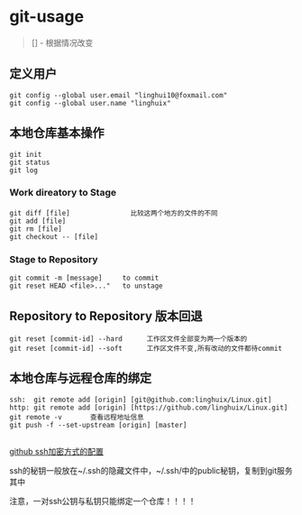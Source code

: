 # git-usage

> [] - 根据情况改变

## 定义用户

```
git config --global user.email "linghui10@foxmail.com"
git config --global user.name "linghuix"
```

## 本地仓库基本操作

```
git init
git status 
git log
```

### Work direatory to Stage

```
git diff [file]               比较这两个地方的文件的不同
git add [file]
git rm [file]
git checkout -- [file]
```

### Stage to Repository

```
git commit -m [message]     to commit
git reset HEAD <file>..."   to unstage
```

##  Repository to Repository 版本回退

```
git reset [commit-id] --hard      工作区文件全部变为两一个版本的
git reset [commit-id] --soft      工作区文件不变,所有改动的文件都待commit
```

## 本地仓库与远程仓库的绑定

```
ssh:  git remote add [origin] [git@github.com:linghuix/Linux.git]
http: git remote add [origin] [https://github.com/linghuix/Linux.git]
git remote -v       查看远程地址信息
git push -f --set-upstream [origin] [master]
```

## 

[github ssh加密方式的配置](https://help.github.com/en/articles/connecting-to-github-with-ssh)

ssh的秘钥一般放在~/.ssh的隐藏文件中，~/.ssh/中的public秘钥，复制到git服务其中

注意，一对ssh公钥与私钥只能绑定一个仓库！！！！
